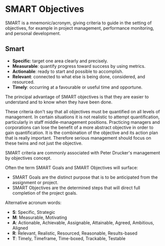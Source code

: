 # SMART Objectives

SMART is a mnemonic/acronym, giving criteria to guide in the setting of objectives, for example in project management, performance monitoring, and personal development.

## Smart

- **Specific**: target one area clearly and precisely.
- **Measurable**: quantify progress toward success by using metrics.
- **Actionable**: ready to start and possible to accomplish.
- **Relevant**: connected to what else is being done, considered, and resourced.
- **Timely**: occurring at a favourable or useful time and opportune.

The principal advantage of SMART objectives is that they are easier to understand and to know when they have been done.

These criteria don't say that all objectives must be quantified on all levels of management. In certain situations it is not realistic to attempt quantification, particularly in staff middle-management positions. Practicing managers and corporations can lose the benefit of a more abstract objective in order to gain quantification. It is the combination of the objective and its action plan that is really important. Therefore serious management should focus on these twins and not just the objective.

SMART criteria are commonly associated with Peter Drucker's management by objectives concept.

Often the term SMART Goals and SMART Objectives will surface:

- SMART Goals are the distinct purpose that is to be anticipated from the assignment or project.
- SMART Objectives are the determined steps that will direct full completion of the project goals.

Alternative acronum words:

- **S**: Specific, Strategic
- **M**: Measurable, Motivating
- **A**: Actionable, Achievable, Assignable, Attainable, Agreed, Ambitious, Aligned
- **R**: Relevant, Realistic, Resourced, Reasonable, Results-based
- **T**: Timely, Timeframe, Time-boxed, Trackable, Testable
